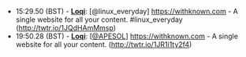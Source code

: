 * <a id="15:29.50">15:29.50 (BST)</a> - __[Loqi](https://github.com/Loqi)__: [@linux_everyday] https://withknown.com - A single website for all your content.  #linux_everyday (http://twtr.io/1JQdHAmMmsp)
* <a id="19:50.28">19:50.28 (BST)</a> - __[Loqi](https://github.com/Loqi)__: [<a href="https://twitter.com/APESOL">@APESOL</a>] https://withknown.com - A single website for all your content. (http://twtr.io/1JR1i1ty2f4)
